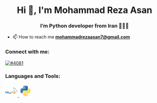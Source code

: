<h1 align="center">Hi 👋, I'm Mohammad Reza Asan</h1>
<h3 align="center">I’m Python developer from Iran 👨🏻‍💻</h3>

- 📫 How to reach me **mohammadrezaasan7@gmail.com**

<h3 align="left">Connect with me:</h3>
<p align="left">
<a href="https://discord.gg/#4081" target="blank"><img align="center" src="https://raw.githubusercontent.com/rahuldkjain/github-profile-readme-generator/master/src/images/icons/Social/discord.svg" alt="#4081" height="30" width="40" /></a>
</p>

<h3 align="left">Languages and Tools:</h3>
<p align="left"> <a href="https://www.mysql.com/" target="_blank" rel="noreferrer"> <img src="https://raw.githubusercontent.com/devicons/devicon/master/icons/mysql/mysql-original-wordmark.svg" alt="mysql" width="40" height="40"/> </a> <a href="https://www.python.org" target="_blank" rel="noreferrer"> <img src="https://raw.githubusercontent.com/devicons/devicon/master/icons/python/python-original.svg" alt="python" width="40" height="40"/> </a> </p>
